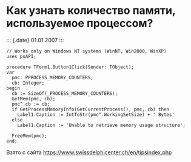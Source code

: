 Как узнать количество памяти, используемое процессом?
=====================================================

::: {.date}
01.01.2007
:::

    // Works only on Windows NT systems (WinNT, Win2000, WinXP)
    uses psAPI;
     
    procedure TForm1.Button1Click(Sender: TObject);
    var
      pmc: PPROCESS_MEMORY_COUNTERS;
      cb: Integer;
    begin
      cb := SizeOf(_PROCESS_MEMORY_COUNTERS);
      GetMem(pmc, cb);
      pmc^.cb := cb;
      if GetProcessMemoryInfo(GetCurrentProcess(), pmc, cb) then
        Label1.Caption := IntToStr(pmc^.WorkingSetSize) + ' Bytes'
      else
        Label1.Caption := 'Unable to retrieve memory usage structure';
     
      FreeMem(pmc);
    end;

Взято с сайта <https://www.swissdelphicenter.ch/en/tipsindex.php>

